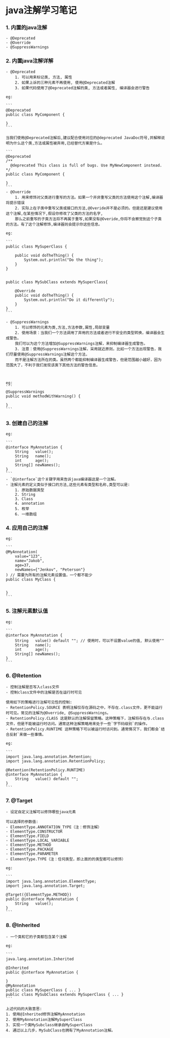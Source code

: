 # java注解学习笔记
### 1. 内置的java注解
    - @Deprecated
    - @Override
    - @SuppressWarnings
    
### 2. 内置java注解详解
    - @Deprecated
        1. 可以用来标记类, 方法, 属性
        2. 如果上诉的三种元素不再使用, 使用@Deprecated注解
        3. 如果代码使用了@Deprecated注解的类, 方法或者属性, 编译器会进行警告
        
    eg:
    
    ```
    @Deprecated
    public class MyComponent {
    
    }
    ```
    
    当我们使用@Deprecated注解后,建议配合使用对应的@deprecated JavaDoc符号,并解释说明为什么这个类,方法或属性被弃用,已经替代方案是什么。
    
    ```
    @Deprecated
    /**
      @deprecated This class is full of bugs. Use MyNewComponent instead.
    */
    public class MyComponent {
    
    }
    ```
    - @Override
        1. 用来修饰对父类进行重写的方法。如果一个并非重写父类的方法使用这个注解,编译器将提示错误
        2. 实际上在子类中重写父类或接口的方法,@Overide并不是必须的。但是还是建议使用这个注解,在某些情况下,假设你修改了父类的方法的名字,
        那么之前重写的子类方法将不再属于重写,如果没有@Overide,你将不会察觉到这个子类的方法。有了这个注解修饰,编译器则会提示你这些信息。
        
    eg:
    
    ```
    public class MySuperClass {
    
        public void doTheThing() {
            System.out.println("Do the thing");
        }
    }
    
    
    public class MySubClass extends MySuperClass{
    
        @Override
        public void doTheThing() {
            System.out.println("Do it differently");
        }
    }
    ```
    
    - @SuppressWarnings
        1. 可以修饰的元素为类,方法,方法参数,属性,局部变量
        2. 使用场景：当我们一个方法调用了弃用的方法或者进行不安全的类型转换，编译器会生成警告。
        我们可以为这个方法增加@SuppressWarnings注解，来抑制编译器生成警告。
        3. 注意：使用@SuppressWarnings注解，采用就近原则，比如一个方法出现警告，我们尽量使用@SuppressWarnings注解这个方法，
        而不是注解方法所在的类。虽然两个都能抑制编译器生成警告，但是范围越小越好，因为范围大了，不利于我们发现该类下其他方法的警告信息。
           

        
    eg:
    ```
    @SuppressWarnings
    public void methodWithWarning() {
    
    }
    ```
    
### 3. 创建自己的注解

    eg:
    
    ```
    @interface MyAnnotation {
        String   value();
        String   name();
        int      age();
        String[] newNames();
    }
    ```
    - `@interface`这个关键字用来告诉java编译器这是一个注解。
    - 注解元素的定义类似于接口的方法,这些元素有类型和名称,类型可以是:
        1. 原始数据类型
        2. String
        3. Class
        4. annotation
        5. 枚举
        6. 一维数组
        
### 4. 应用自己的注解
    
    eg:
    
    ```
    @MyAnnotation(
        value="123",
        name="Jakob",
        age=37,
        newNames={"Jenkov", "Peterson"}
    ) // 需要为所有的注解元素设置值，一个都不能少
    public class MyClass {
    
    
    }
    ```
    
### 5. 注解元素默认值
    
    eg:
    
    ```
    @interface MyAnnotation {
        String   value() default ""; // 使用时，可以不设置value的值, 默认使用""
        String   name();
        int      age();
        String[] newNames();
    }
    ```
    
### 6. @Retention
    - 控制注解是否写入class文件
    - 控制class文件中的注解是否在运行时可见
    
    使用如下的策略进行注解可见性的控制:
    - RetentionPolicy.SOURCE 表明注解仅存在源码之中，不存在.class文件，更不能运行时可见。常见的注解为@Override, @SuppressWarnings。
    - RetentionPolicy.CLASS 这是默认的注解保留策略。这种策略下，注解将存在与.class文件，但是不能被运行时访问。通常这种注解策略用来处于一些`字节码级别`的操作。
    - RetentionPolicy.RUNTIME 这种策略下可以被运行时访问到。通常情况下，我们都会`结合反射`来做一些事情。
    
    eg:
    
    ```
    import java.lang.annotation.Retention;
    import java.lang.annotation.RetentionPolicy;
    
    @Retention(RetentionPolicy.RUNTIME)
    @interface MyAnnotation {
        String   value() default "";
    }
    ```
    
### 7. @Target
    - 设定自定义注解可以修饰哪些java元素
    
    可以选择的参数值:
    - ElementType.ANNOTATION_TYPE（注：修饰注解）
    - ElementType.CONSTRUCTOR
    - ElementType.FIELD
    - ElementType.LOCAL_VARIABLE
    - ElementType.METHOD
    - ElementType.PACKAGE
    - ElementType.PARAMETER
    - ElementType.TYPE（注：任何类型，即上面的的类型都可以修饰）
    
    eg:
    
    ```
    import java.lang.annotation.ElementType;
    import java.lang.annotation.Target;
    
    @Target({ElementType.METHOD})
    public @interface MyAnnotation {
        String   value();
    }
    ```
    
### 8. @Inherited
    - 一个类和它的子类都包含某个注解
    
    eg:
    
    ```
    java.lang.annotation.Inherited
    
    @Inherited
    public @interface MyAnnotation {
    
    }  
    @MyAnnotation
    public class MySuperClass { ... }   
    public class MySubClass extends MySuperClass { ... }
    ```
    
    上述代码的大致意思:
    1. 使用@Inherited修饰注解MyAnnotation
    2. 使用MyAnnotation注解MySuperClass
    3. 实现一个类MySubclass继承自MySuperClass
    4. 通过以上几步，MySubClass也拥有了MyAnnotation注解。
    
    

